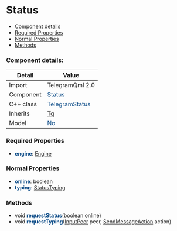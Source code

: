 # Status

 * [Component details](#component-details)
 * [Required Properties](#required-properties)
 * [Normal Properties](#normal-properties)
 * [Methods](#methods)


### Component details:

|Detail|Value|
|------|-----|
|Import|TelegramQml 2.0|
|Component|<font color='#074885'>Status</font>|
|C++ class|<font color='#074885'>TelegramStatus</font>|
|Inherits|<font color='#074885'>[Tq](https://github.com/Aseman-Land/libqtelegram-aseman-edition/blob/API51/telegram/documents/types/tq.md)</font>|
|Model|<font color='#074885'>No</font>|


### Required Properties

* <font color='#074885'><b>engine</b></font>: [Engine](engine.md)


### Normal Properties

* <font color='#074885'><b>online</b></font>: boolean
* <font color='#074885'><b>typing</b></font>: [StatusTyping](statustyping.md)


### Methods

 * void <font color='#074885'><b>requestStatus</b></font>(boolean online)
 * void <font color='#074885'><b>requestTyping</b></font>([InputPeer](https://github.com/Aseman-Land/libqtelegram-aseman-edition/blob/API51/telegram/documents/types/inputpeer.md) peer, [SendMessageAction](https://github.com/Aseman-Land/libqtelegram-aseman-edition/blob/API51/telegram/documents/types/sendmessageaction.md) action)



